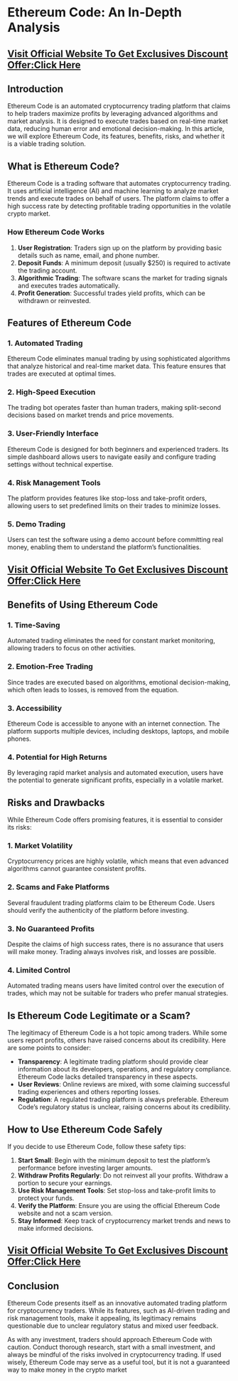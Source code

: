 # Ethereum Code: An In-Depth Analysis

## **[Visit Official Website To Get Exclusives Discount Offer:Click Here](https://mydealsjunction.info/get-ethereumcode)**

## Introduction

Ethereum Code is an automated cryptocurrency trading platform that claims to help traders maximize profits by leveraging advanced algorithms and market analysis. It is designed to execute trades based on real-time market data, reducing human error and emotional decision-making. In this article, we will explore Ethereum Code, its features, benefits, risks, and whether it is a viable trading solution.

## What is Ethereum Code?

Ethereum Code is a trading software that automates cryptocurrency trading. It uses artificial intelligence (AI) and machine learning to analyze market trends and execute trades on behalf of users. The platform claims to offer a high success rate by detecting profitable trading opportunities in the volatile crypto market.

### How Ethereum Code Works

1. **User Registration**: Traders sign up on the platform by providing basic details such as name, email, and phone number.
2. **Deposit Funds**: A minimum deposit (usually $250) is required to activate the trading account.
3. **Algorithmic Trading**: The software scans the market for trading signals and executes trades automatically.
4. **Profit Generation**: Successful trades yield profits, which can be withdrawn or reinvested.

## Features of Ethereum Code

### 1. **Automated Trading**
Ethereum Code eliminates manual trading by using sophisticated algorithms that analyze historical and real-time market data. This feature ensures that trades are executed at optimal times.

### 2. **High-Speed Execution**
The trading bot operates faster than human traders, making split-second decisions based on market trends and price movements.

### 3. **User-Friendly Interface**
Ethereum Code is designed for both beginners and experienced traders. Its simple dashboard allows users to navigate easily and configure trading settings without technical expertise.

### 4. **Risk Management Tools**
The platform provides features like stop-loss and take-profit orders, allowing users to set predefined limits on their trades to minimize losses.

### 5. **Demo Trading**
Users can test the software using a demo account before committing real money, enabling them to understand the platform’s functionalities.

## **[Visit Official Website To Get Exclusives Discount Offer:Click Here](https://mydealsjunction.info/get-ethereumcode)**

## Benefits of Using Ethereum Code

### **1. Time-Saving**
Automated trading eliminates the need for constant market monitoring, allowing traders to focus on other activities.

### **2. Emotion-Free Trading**
Since trades are executed based on algorithms, emotional decision-making, which often leads to losses, is removed from the equation.

### **3. Accessibility**
Ethereum Code is accessible to anyone with an internet connection. The platform supports multiple devices, including desktops, laptops, and mobile phones.

### **4. Potential for High Returns**
By leveraging rapid market analysis and automated execution, users have the potential to generate significant profits, especially in a volatile market.

## Risks and Drawbacks

While Ethereum Code offers promising features, it is essential to consider its risks:

### **1. Market Volatility**
Cryptocurrency prices are highly volatile, which means that even advanced algorithms cannot guarantee consistent profits.

### **2. Scams and Fake Platforms**
Several fraudulent trading platforms claim to be Ethereum Code. Users should verify the authenticity of the platform before investing.

### **3. No Guaranteed Profits**
Despite the claims of high success rates, there is no assurance that users will make money. Trading always involves risk, and losses are possible.

### **4. Limited Control**
Automated trading means users have limited control over the execution of trades, which may not be suitable for traders who prefer manual strategies.

## Is Ethereum Code Legitimate or a Scam?

The legitimacy of Ethereum Code is a hot topic among traders. While some users report profits, others have raised concerns about its credibility. Here are some points to consider:

- **Transparency**: A legitimate trading platform should provide clear information about its developers, operations, and regulatory compliance. Ethereum Code lacks detailed transparency in these aspects.
- **User Reviews**: Online reviews are mixed, with some claiming successful trading experiences and others reporting losses.
- **Regulation**: A regulated trading platform is always preferable. Ethereum Code’s regulatory status is unclear, raising concerns about its credibility.

## How to Use Ethereum Code Safely

If you decide to use Ethereum Code, follow these safety tips:

1. **Start Small**: Begin with the minimum deposit to test the platform’s performance before investing larger amounts.
2. **Withdraw Profits Regularly**: Do not reinvest all your profits. Withdraw a portion to secure your earnings.
3. **Use Risk Management Tools**: Set stop-loss and take-profit limits to protect your funds.
4. **Verify the Platform**: Ensure you are using the official Ethereum Code website and not a scam version.
5. **Stay Informed**: Keep track of cryptocurrency market trends and news to make informed decisions.

## **[Visit Official Website To Get Exclusives Discount Offer:Click Here](https://mydealsjunction.info/get-ethereumcode)**

## Conclusion

Ethereum Code presents itself as an innovative automated trading platform for cryptocurrency traders. While its features, such as AI-driven trading and risk management tools, make it appealing, its legitimacy remains questionable due to unclear regulatory status and mixed user feedback.

As with any investment, traders should approach Ethereum Code with caution. Conduct thorough research, start with a small investment, and always be mindful of the risks involved in cryptocurrency trading. If used wisely, Ethereum Code may serve as a useful tool, but it is not a guaranteed way to make money in the crypto market
